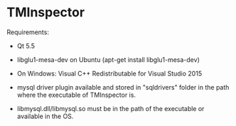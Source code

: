 # TMInspector

Requirements:
* Qt 5.5
* libglu1-mesa-dev on Ubuntu (apt-get install libglu1-mesa-dev)
* On Windows: Visual C++ Redistributable for Visual Studio 2015

* mysql driver plugin available and stored in "sqldrivers" folder in the path where the executable of TMInspector is.
* libmysql.dll/libmysql.so must be in the path of the executable or available in the OS.

